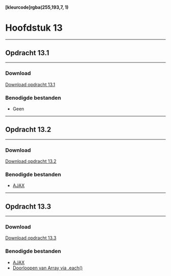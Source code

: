 #### [kleurcode]rgba(255,193,7, 1)

# Hoofdstuk 13

---
## Opdracht 13.1
---

### Download
<a href="https://elo.kw1c.nl/CMS/Studie/811%20ICT-Academie/811%20VakkenInhoud/%5BB.16%20JAV%5D%20Javascript/25187%20%C2%A0%20Applicatie-%20en%20mediaontwikkelaar/Periode%2004/Productie/02.%20Opdrachten/Opdracht%2013.1.pdf" target="_blank">Download opdracht 13.1</a>

### Benodigde bestanden
- Geen

---
## Opdracht 13.2
---

### Download
<a href="https://elo.kw1c.nl/CMS/Studie/811%20ICT-Academie/811%20VakkenInhoud/%5BB.16%20JAV%5D%20Javascript/25187%20%C2%A0%20Applicatie-%20en%20mediaontwikkelaar/Periode%2004/Productie/02.%20Opdrachten/Opdracht%2013.2.pdf" target="_blank">Download opdracht 13.2</a>

### Benodigde bestanden
- <a href="https://www.w3schools.com/jquery/ajax_ajax.asp" target="_blank">AJAX</a>

---
 ## Opdracht 13.3
 ---
 
 ### Download
 <a href="https://elo.kw1c.nl/CMS/Studie/811%20ICT-Academie/811%20VakkenInhoud/%5BB.16%20JAV%5D%20Javascript/25187%20%C2%A0%20Applicatie-%20en%20mediaontwikkelaar/Periode%2004/Productie/02.%20Opdrachten/Opdracht%2013.3.pdf" target="_blank">Download opdracht 13.3</a>
 
 ### Benodigde bestanden
 - <a href="https://www.w3schools.com/jquery/ajax_ajax.asp" target="_blank">AJAX</a>
 - <a href="https://learn.jquery.com/using-jquery-core/iterating/" target="_blank">Doorloopen van Array via .each()</a>
